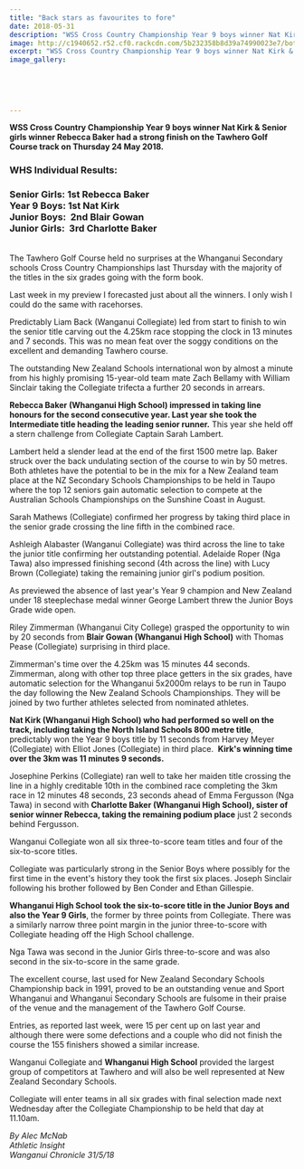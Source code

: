 ```yaml
---
title: "Back stars as favourites to fore"
date: 2018-05-31
description: "WSS Cross Country Championship Year 9 boys winner Nat Kirk & Senior girls winner Rebecca Baker had a strong finish..."
image: http://c1940652.r52.cf0.rackcdn.com/5b232358b8d39a74990023e7/both-nat--rebecca-take-2.gif
excerpt: "WSS Cross Country Championship Year 9 boys winner Nat Kirk & Senior girls winner Rebecca Baker had a strong finish on the Tawhero Golf Course track."
image_gallery:
    
    
    
    
    
---
```


<p><strong>WSS Cross Country Championship Year 9 boys winner Nat Kirk &amp; Senior girls winner Rebecca Baker had a strong finish on the Tawhero Golf Course track on Thursday 24 May 2018.</strong></p>
<h3>WHS Individual Results:</h3>
<h3>Senior Girls: 1st Rebecca Baker<br />Year 9 Boys: 1st Nat Kirk<br />Junior Boys:&nbsp; 2nd Blair Gowan<br />Junior Girls:&nbsp; 3rd Charlotte Baker</h3>
<p class="element element-paragraph"><br />The Tawhero Golf Course held no surprises at the Whanganui Secondary schools Cross Country Championships last Thursday with the majority of the titles in the six grades going with the form book.</p>
<p class="element element-paragraph">Last week in my preview I forecasted just about all the winners. I only wish I could do the same with racehorses.</p>
<p class="element element-paragraph">Predictably Liam Back (Wanganui Collegiate) led from start to finish to win the senior title carving out the 4.25km race stopping the clock in 13 minutes and 7 seconds. This was no mean feat over the soggy conditions on the excellent and demanding Tawhero course.</p>
<p class="element element-paragraph">The outstanding New Zealand Schools international won by almost a minute from his highly promising 15-year-old team mate Zach Bellamy with William Sinclair taking the Collegiate trifecta a further 20 seconds in arrears.</p>
<p class="element element-paragraph"><strong>Rebecca Baker (Whanganui High School) impressed in taking line honours for the second consecutive year. Last year she took the Intermediate title heading the leading senior runner.</strong> This year she held off a stern challenge from Collegiate Captain Sarah Lambert.</p>
<p class="element element-paragraph">Lambert held a slender lead at the end of the first 1500 metre lap. Baker struck over the back undulating section of the course to win by 50 metres. Both athletes have the potential to be in the mix for a New Zealand team place at the NZ Secondary Schools Championships to be held in Taupo where the top 12 seniors gain automatic selection to compete at the Australian Schools Championships on the Sunshine Coast in August.</p>
<p class="element element-paragraph">Sarah Mathews (Collegiate) confirmed her progress by taking third place in the senior grade crossing the line fifth in the combined race.</p>
<p class="element element-paragraph">Ashleigh Alabaster (Wanganui Collegiate) was third across the line to take the junior title confirming her outstanding potential. Adelaide Roper (Nga Tawa) also impressed finishing second (4th across the line) with Lucy Brown (Collegiate) taking the remaining junior girl's podium position.</p>
<p class="element element-paragraph">As previewed the absence of last year's Year 9 champion and New Zealand under 18 steeplechase medal winner George Lambert threw the Junior Boys Grade wide open.</p>
<p class="element element-paragraph">Riley Zimmerman (Whanganui City College) grasped the opportunity to win by 20 seconds from <strong>Blair Gowan (Whanganui High School)</strong> with Thomas Pease (Collegiate) surprising in third place.</p>
<p class="element element-paragraph">Zimmerman's time over the 4.25km was 15 minutes 44 seconds. Zimmerman, along with other top three place getters in the six grades, have automatic selection for the Whanganui 5x2000m relays to be run in Taupo the day following the New Zealand Schools Championships. They will be joined by two further athletes selected from nominated athletes.</p>
<p class="element element-paragraph"><strong>Nat Kirk (Whanganui High School) who had performed so well on the track, including taking the North Island Schools 800 metre title</strong>, predictably won the Year 9 boys title by 11 seconds from Harvey Meyer (Collegiate) with Elliot Jones (Collegiate) in third place.&nbsp;&nbsp;<strong>Kirk's winning time over the 3km was 11 minutes 9 seconds.</strong></p>
<p class="element element-paragraph">Josephine Perkins (Collegiate) ran well to take her maiden title crossing the line in a highly creditable 10th in the combined race completing the 3km race in 12 minutes 48 seconds, 23 seconds ahead of Emma Fergusson (Nga Tawa) in second with <strong>Charlotte Baker (Whanganui High School), sister of senior winner Rebecca, taking the remaining podium place</strong> just 2 seconds behind Fergusson.</p>
<p class="element element-paragraph">Wanganui Collegiate won all six three-to-score team titles and four of the six-to-score titles.</p>
<p class="element element-paragraph">Collegiate was particularly strong in the Senior Boys where possibly for the first time in the event's history they took the first six places. Joseph Sinclair following his brother followed by Ben Conder and Ethan Gillespie.</p>
<p class="element element-paragraph"><strong>Whanganui High School took the six-to-score title in the Junior Boys and also the Year 9 Girls</strong>, the former by three points from Collegiate. There was a similarly narrow three point margin in the junior three-to-score with Collegiate heading off the High School challenge.</p>
<p class="element element-paragraph">Nga Tawa was second in the Junior Girls three-to-score and was also second in the six-to-score in the same grade.</p>
<p class="element element-paragraph">The excellent course, last used for New Zealand Secondary Schools Championship back in 1991, proved to be an outstanding venue and Sport Whanganui and Whanganui Secondary Schools are fulsome in their praise of the venue and the management of the Tawhero Golf Course.</p>
<p class="element element-paragraph">Entries, as reported last week, were 15 per cent up on last year and although there were some defections and a couple who did not finish the course the 155 finishers showed a similar increase.</p>
<p class="element element-paragraph">Wanganui Collegiate and <strong>Whanganui High School</strong> provided the largest group of competitors at Tawhero and will also be well represented at New Zealand Secondary Schools.</p>
<p class="element element-paragraph">Collegiate will enter teams in all six grades with final selection made next Wednesday after the Collegiate Championship to be held that day at 11.10am.</p>
<p><em>By Alec McNab</em><br /><em>Athletic Insight</em><br /><em>Wanganui Chronicle 31/5/18</em></p>

